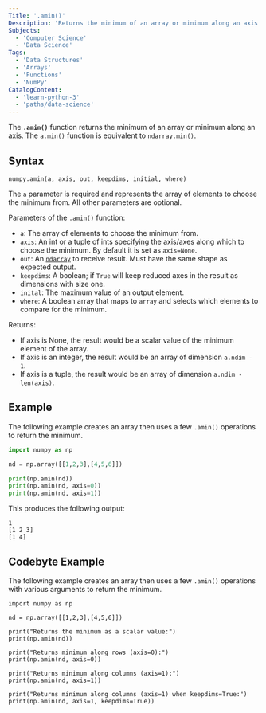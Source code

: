 ```yaml
---
Title: '.amin()'
Description: 'Returns the minimum of an array or minimum along an axis.'
Subjects:
  - 'Computer Science'
  - 'Data Science'
Tags:
  - 'Data Structures'
  - 'Arrays'
  - 'Functions'
  - 'NumPy'
CatalogContent:
  - 'learn-python-3'
  - 'paths/data-science'
---
```


The **`.amin()`** function returns the minimum of an array or minimum along an axis. The `a.min()` function is equivalent to `ndarray.min()`.

## Syntax

```pseudo
numpy.amin(a, axis, out, keepdims, initial, where)
```

The `a` parameter is required and represents the array of elements to choose the minimum from. All other parameters are optional.

Parameters of the `.amin()` function:

- `a`: The array of elements to choose the minimum from.
- `axis`: An int or a tuple of ints specifying the axis/axes along which to choose the minimum. By default it is set as `axis=None`.
- `out`: An [`ndarray`](https://www.codecademy.com/resources/docs/numpy/ndarray) to receive result. Must have the same shape as expected output.
- `keepdims`: A boolean; if `True` will keep reduced axes in the result as dimensions with size one.
- `inital`: The maximum value of an output element.
- `where`: A boolean array that maps to `array` and selects which elements to compare for the minimum.

Returns:

- If axis is None, the result would be a scalar value of the minimum element of the array.
- If axis is an integer, the result would be an array of dimension `a.ndim - 1`.
- If axis is a tuple, the result would be an array of dimension `a.ndim - len(axis)`.

## Example

The following example creates an array then uses a few `.amin()` operations to return the minimum.

```py
import numpy as np

nd = np.array([[1,2,3],[4,5,6]])

print(np.amin(nd))
print(np.amin(nd, axis=0))
print(np.amin(nd, axis=1))
```

This produces the following output:

```shell
1
[1 2 3]
[1 4]
```

## Codebyte Example

The following example creates an array then uses a few `.amin()` operations with various arguments to return the minimum.

```codebyte/python
import numpy as np

nd = np.array([[1,2,3],[4,5,6]])

print("Returns the minimum as a scalar value:")
print(np.amin(nd))

print("Returns minimum along rows (axis=0):")
print(np.amin(nd, axis=0))

print("Returns minimum along columns (axis=1):")
print(np.amin(nd, axis=1))

print("Returns minimum along columns (axis=1) when keepdims=True:")
print(np.amin(nd, axis=1, keepdims=True))
```
